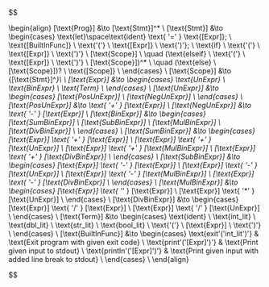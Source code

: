 $$

\begin{align}
    [\text{Prog}] &\to [\text{Stmt}]^* \\
    [\text{Stmt}] &\to
        \begin{cases}
            \text{let}\space\text{ident} \text{ '=' } \text{[Expr]}; \\
            \text{[BuiltInFunc]} \ \text{'('} \ \text{[Expr]} \ \text{')'}; \\
            \text{if} \ \text{'('} \ \text{[Expr]} \ \text{')'} \ [\text{Scope}] \\
            \quad (\text{elseif} \ \text{'('} \ \text{[Expr]} \ \text{')'} \ [\text{Scope}])^* \\
            \quad (\text{else} \ [\text{Scope}])? \\
            \text{[Scope]} \\
        \end{cases}
    \\
    [\text{Scope}] &\to \{[\text{Stmt}]^*\}\ \\
    [\text{Expr}] &\to
        \begin{cases}
            \text{UnExpr} \\
            \text{BinExpr} \\
            \text{Term} \\
        \end{cases}
    \\
     [\text{UnExpr}] &\to
        \begin{cases}
            [\text{PosUnExpr}] \\
            [\text{NegUnExpr}] \\
        \end{cases}
    \\
    [\text{PosUnExpr}] &\to \text{ '+' } [\text{Expr}] \\
    [\text{NegUnExpr}] &\to \text{ '-' } [\text{Expr}] \\
    [\text{BinExpr}] &\to
        \begin{cases}
            [\text{SumBinExpr}] \\
            [\text{SubBinExpr}] \\
            [\text{MulBinExpr}] \\
            [\text{DivBinExpr}] \\
        \end{cases}
    \\
    [\text{SumBinExpr}] &\to
        \begin{cases}
            [\text{Expr}] \text{ '+' } [\text{Expr}] \\
            [\text{Expr}] \text{ '+' } [\text{UnExpr}] \\
            [\text{Expr}] \text{ '+' } [\text{MulBinExpr}] \\
            [\text{Expr}] \text{ '+' } [\text{DivBinExpr}] \\
        \end{cases}
    \\
    [\text{SubBinExpr}] &\to
        \begin{cases}
            [\text{Expr}] \text{ '-' } [\text{Expr}] \\
            [\text{Expr}] \text{ '-' } [\text{UnExpr}] \\
            [\text{Expr}] \text{ '-' } [\text{MulBinExpr}] \\
            [\text{Expr}] \text{ '-' } [\text{DivBinExpr}] \\
        \end{cases}
    \\
    [\text{MulBinExpr}] &\to
        \begin{cases}
            [\text{Expr}] \text{ '*' } [\text{Expr}] \\
            [\text{Expr}] \text{ '*' } [\text{UnExpr}] \\
        \end{cases}
    \\
    [\text{DivBinExpr}] &\to
        \begin{cases}
            [\text{Expr}] \text{ '/' } [\text{Expr}] \\
            [\text{Expr}] \text{ '/' } [\text{UnExpr}] \\
        \end{cases}
    \\
    [\text{Term}] &\to
        \begin{cases}
            \text{ident} \\
            \text{int\_lit} \\
            \text{dbl\_lit} \\
            \text{str\_lit} \\
            \text{bool\_lit} \\
            \text{'('} \ [\text{Expr}] \ \text{')'} \\
        \end{cases}
    \\
    [\text{BuiltInFunc}] &\to
        \begin{cases}
            \text{exit'('int\_lit')'} & \text{Exit program with given exit code} \\
            \text{print'('[Expr]')'} & \text{Print given input to stdout} \\
            \text{println'('[Expr]')'} & \text{Print given input with added line break to stdout} \\
        \end{cases}
    \\
\end{align}

$$